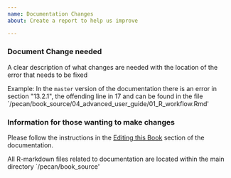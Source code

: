 ```yaml
---
name: Documentation Changes
about: Create a report to help us improve

---
```


### Document Change needed

A clear description of what changes are needed with the location of the error that needs to be fixed 

Example:
In the `master` version of the documentation there is an error in section "13.2.1", the offending line in 17 and can be found in
the file `/pecan/book_source/04_advanced_user_guide/01_R_workflow.Rmd' 

### Information for those wanting to make changes

Please follow the instructions in the [Editing this Book](https://pecanproject.github.io/pecan-documentation/develop/GettingStarted.html) section of the documentation. 

All R-markdown files related to documentation are located within the main directory `/pecan/book_source'